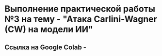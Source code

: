 # Выполнение практической работы №3 на тему - "Атака Carlini-Wagner (CW) на модели ИИ"

## Ссылка на Google Colab - 

